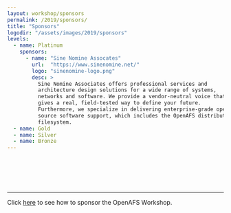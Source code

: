 ```yaml
---
layout: workshop/sponsors
permalink: /2019/sponsors/
title: "Sponsors"
logodir: "/assets/images/2019/sponsors"
levels:
  - name: Platinum
    sponsors:
      - name: "Sine Nomine Assocates"
        url:  "https://www.sinenomine.net/"
        logo: "sinenomine-logo.png"
        desc: >
          Sine Nomine Associates offers professional services and
          architecture design solutions for a wide range of systems,
          networks and software. We provide a vendor-neutral voice that
          gives a real, field-tested way to define your future.
          Furthermore, we specialize in delivering enterprise-grade open
          source software support, which includes the OpenAFS distributed
          filesystem.
  - name: Gold
  - name: Silver
  - name: Bronze
---
```


<br/>
<br/>
<br/>
<br/>

---

Click [here](/2019/sponsorship-info/) to see how to sponsor
the OpenAFS Workshop.

